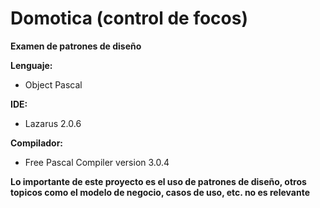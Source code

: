 # Domotica (control de focos)

**Examen de patrones de diseño**

**Lenguaje:**

* Object Pascal

**IDE:**

* Lazarus 2.0.6

**Compilador:**

* Free Pascal Compiler version 3.0.4

**Lo importante de este proyecto es el uso de patrones de diseño, otros topicos como el modelo de negocio, casos de uso, etc. no es relevante**
